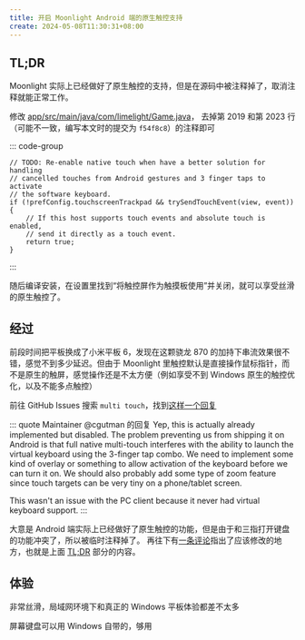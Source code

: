```yaml
---
title: 开启 Moonlight Android 端的原生触控支持
create: 2024-05-08T11:30:31+08:00
---
```


## TL;DR

Moonlight 实际上已经做好了原生触控的支持，但是在源码中被注释掉了，取消注释就能正常工作。

修改 [app/src/main/java/com/limelight/Game.java](https://github.com/moonlight-stream/moonlight-android/blob/master/app/src/main/java/com/limelight/Game.java#L2019-L2023)，
去掉第 2019 和第 2023 行（可能不一致，编写本文时的提交为 `f54f8c8`）的注释即可

::: code-group
```java:line-numbers=2016 [app/src/main/java/com/limelight/Game.java] {4,8}
// TODO: Re-enable native touch when have a better solution for handling
// cancelled touches from Android gestures and 3 finger taps to activate
// the software keyboard.
if (!prefConfig.touchscreenTrackpad && trySendTouchEvent(view, event)) {
    // If this host supports touch events and absolute touch is enabled,
    // send it directly as a touch event.
    return true;
}
```
:::

随后编译安装，在设置里找到“将触控屏作为触摸板使用”并关闭，就可以享受丝滑的原生触控了。

## 经过

前段时间把平板换成了小米平板 6，发现在这颗骁龙 870 的加持下串流效果很不错，感觉不到多少延迟。但由于 Moonlight 里触控默认是直接操作鼠标指针，而不是原生的触屏，感觉操作还是不太方便（例如享受不到 Windows 原生的触控优化，以及不能多点触控）

前往 GitHub Issues 搜索 `multi touch`，找到[这样一个回复](https://github.com/moonlight-stream/moonlight-android/issues/1271#issuecomment-1806897929)

::: quote Maintainer @cgutman 的回复
Yep, this is actually already implemented but disabled. The problem preventing us from shipping it on Android is that full native multi-touch interferes with the ability to launch the virtual keyboard using the 3-finger tap combo. We need to implement some kind of overlay or something to allow activation of the keyboard before we can turn it on. We should also probably add some type of zoom feature since touch targets can be very tiny on a phone/tablet screen.

This wasn't an issue with the PC client because it never had virtual keyboard support.
:::

大意是 Android 端实际上已经做好了原生触控的功能，但是由于和三指打开键盘的功能冲突了，所以被临时注释掉了。
再往下有[一条评论](https://github.com/moonlight-stream/moonlight-android/issues/1271#issuecomment-2002416426)指出了应该修改的地方，也就是上面 [TL;DR](#tl-dr) 部分的内容。

## 体验

非常丝滑，局域网环境下和真正的 Windows 平板体验都差不太多

屏幕键盘可以用 Windows 自带的，够用

